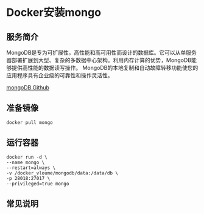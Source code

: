 # Docker安装mongo #
## 服务简介 ##
MongoDB是专为可扩展性，高性能和高可用性而设计的数据库。它可以从单服务器部署扩展到大型、复杂的多数据中心架构。利用内存计算的优势，MongoDB能够提供高性能的数据读写操作。 MongoDB的本地复制和自动故障转移功能使您的应用程序具有企业级的可靠性和操作灵活性。

[mongoDB Github](https://github.com/mongodb/mongo)

## 准备镜像 ##
    docker pull mongo
## 运行容器 ##
    docker run -d \
    --name mongo \
    --restart=always \
    -v /docker_vloume/mongodb/data:/data/db \
    -p 28018:27017 \
    --privileged=true mongo
## 常见说明 ##
